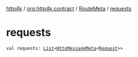 [http4k](../../index.md) / [org.http4k.contract](../index.md) / [RouteMeta](index.md) / [requests](./requests.md)

# requests

`val requests: `[`List`](https://kotlinlang.org/api/latest/jvm/stdlib/kotlin.collections/-list/index.html)`<`[`HttpMessageMeta`](../-http-message-meta/index.md)`<`[`Request`](../../org.http4k.core/-request/index.md)`>>`